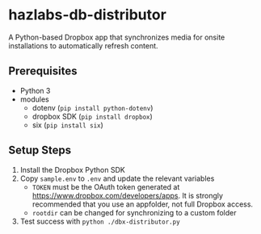 # hazlabs-db-distributor
A Python-based Dropbox app that synchronizes media for onsite installations to automatically refresh content.

## Prerequisites
* Python 3
* modules
	* dotenv (`pip install python-dotenv`)
	* dropbox SDK (`pip install dropbox`)
	* six (`pip install six`)

## Setup Steps
1. Install the Dropbox Python SDK
2. Copy `sample.env` to `.env` and update the relevant variables
   * `TOKEN` must be the OAuth token generated at https://www.dropbox.com/developers/apps. It is strongly recommended that you use an appfolder, not full Dropbox access.
   * `rootdir` can be changed for synchronizing to a custom folder
3. Test success with `python ./dbx-distributor.py`
